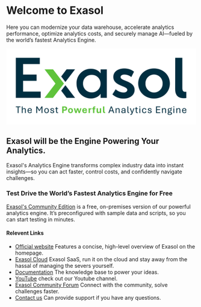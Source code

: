 
# Welcome to Exasol

<div>
Here you can modernize your data warehouse, accelerate analytics performance, optimize analytics costs, and securely manage AI—fueled by the world’s fastest Analytics Engine.

</div>


<div>

[![My Badge](doc/assets/Exasol_Logo_2025_Dark.svg)](https://exasol.com)


## Exasol will be the Engine Powering Your Analytics.

Exasol's Analytics Engine transforms complex industry data into instant insights—so you can act faster, control costs, and confidently navigate challenges.
</div>

<div>

### Test Drive the World’s Fastest Analytics Engine for Free
 
[ Exasol's Community Edition](https://www.exasol.com/free-signup-community-edition/) is a free, on-premises version of our powerful analytics engine. It’s preconfigured with sample data and scripts, so you can start testing in minutes.

</div>

#### Relevent Links

* [Official website](https://exasol.com/) Features a concise, high-level overview of Exasol on the homepage.
* [Exasol Cloud](https://cloud.exasol.com) Exasol SaaS, run it on the cloud and stay away from the hassal of managing the severs yourself.
* [Documentation](https://docs.exasol.com/home.htm) The knowledge base to power your ideas.
* [YouTube](https://www.youtube.com/user/EXASOLAG) check out our Youtube channel.
* [Exasol Community Forum](https://community.exasol.com/) Connect with the community, solve challenges faster.
* [Contact us](https://www.exasol.com/contact-us/) Can provide support if you have any questions.